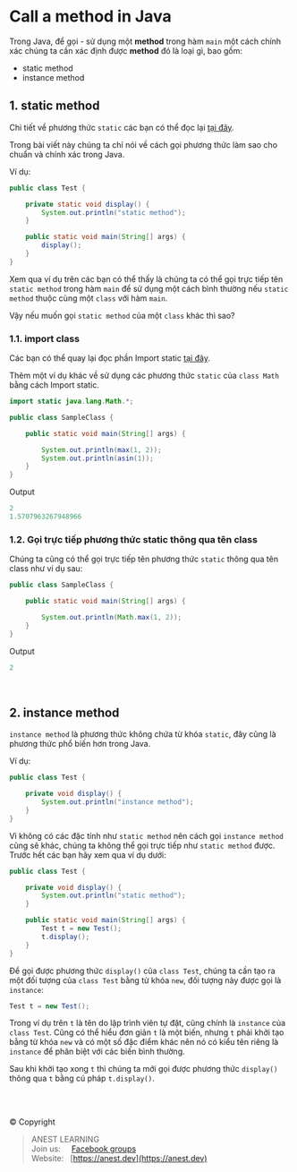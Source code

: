 # Call a method in Java

Trong Java, để gọi - sử dụng một **method** trong hàm `main` một cách chính xác chúng ta cần xác định được **method** đó là loại gì, bao gồm:

- static method
- instance method

## 1. static method

Chi tiết về phương thức `static` các bạn có thể đọc lại [tại đây](https://github.com/AnestAcademy/Course-Java-OOP/blob/master/09.%20Keyword%20-%20static.md#2-ph%C6%B0%C6%A1ng-th%E1%BB%A9c-static-static-methods).

Trong bài viết này chúng ta chỉ nói về cách gọi phương thức làm sao cho chuẩn và chính xác trong Java.

Ví dụ:
```java
public class Test {

    private static void display() {
        System.out.println("static method");
    }

    public static void main(String[] args) {
        display();
    }
}
```

Xem qua ví dụ trên các bạn có thể thấy là chúng ta có thể gọi trực tiếp tên `static method` trong hàm `main` để sử dụng một cách bình thường nếu `static method` thuộc cùng một `class` với hàm `main`.

Vậy nếu muốn gọi `static method` của một `class` khác thì sao?

### 1.1. import class

Các bạn có thể quay lại đọc phần Import static [tại đây](https://github.com/AnestAcademy/Course-Java-OOP/blob/master/09.%20Keyword%20-%20static.md#5-import-static-trong-java).

Thêm một ví dụ khác về sử dụng các phương thức `static` của `class Math` bằng cách Import static.
```java
import static java.lang.Math.*;

public class SampleClass {

    public static void main(String[] args) {

        System.out.println(max(1, 2));
        System.out.println(asin(1));
    }
}
```
Output
```java
2
1.5707963267948966
```

### 1.2. Gọi trực tiếp phương thức static thông qua tên class

Chúng ta cũng có thể gọi trực tiếp tên phương thức `static` thông qua tên class như ví dụ sau:
```java
public class SampleClass {

    public static void main(String[] args) {

        System.out.println(Math.max(1, 2));
    }
}
```
Output
```java
2
```

<br />

## 2. instance method

`instance method` là phương thức không chứa từ khóa `static`, đây cũng là phương thức phổ biến hơn trong Java.

Ví dụ:
```java
public class Test {

    private void display() {
        System.out.println("instance method");
    }
}
```

Vì không có các đặc tính như `static method` nên cách gọi `instance method` cũng sẽ khác, chúng ta không thể gọi trực tiếp như `static method` được. Trước hết các bạn hãy xem qua ví dụ dưới:
```java
public class Test {

    private void display() {
        System.out.println("static method");
    }

    public static void main(String[] args) {
        Test t = new Test();
        t.display();
    }
}
```

Để gọi được phương thức `display()` của `class Test`, chúng ta cần tạo ra một đối tượng của `class Test` bằng từ khóa `new`, đối tượng này được gọi là `instance`:
```java
Test t = new Test();
```

Trong ví dụ trên `t` là tên do lập trình viên tự đặt, cũng chính là `instance` của `class Test`. Cũng có thể hiểu đơn giản `t` là một biến, nhưng `t` phải khởi tạo bằng từ khóa `new` và có một số đặc điểm khác nên nó có kiểu tên riêng là `instance` để phân biệt với các biến bình thường.

Sau khi khởi tạo xong `t` thì chúng ta mới gọi được phương thức `display()` thông qua `t` bằng cú pháp `t.display()`.

<br />

##  

© Copyright
> ANEST LEARNING  
> Join us: &nbsp;&nbsp;&nbsp; [Facebook groups](https://www.facebook.com/groups/anest.learning/)  
> Website: &nbsp; [https://anest.dev](https://anest.dev) 
